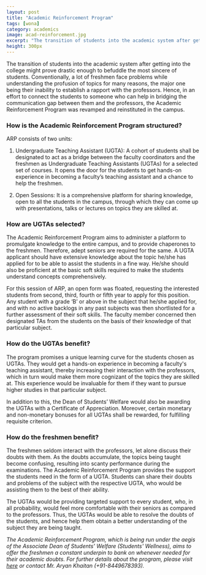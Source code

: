 ```yaml
---
layout: post
title: "Academic Reinforcement Program"
tags: [wona]
category: academics
image: acad-reinforcement.jpg
excerpt: "The transition of students into the academic system after getting into the college might prove drastic enough to befuddle the most sincere of students."
height: 300px
---
```


The transition of students into the academic system after getting into the college might prove drastic enough to befuddle the most sincere of students. Conventionally, a lot of freshmen face problems while understanding the profusion of topics for many reasons, the major one being their inability to establish a rapport with the professors. Hence, in an effort to connect the students to someone who can help in bridging the communication gap between them and the professors, the Academic Reinforcement Program was revamped and reinstituted in the campus.

### How is the Academic Reinforcement Program structured?

ARP consists of two units:

1. Undergraduate Teaching Assistant (UGTA): A cohort of students shall be designated to act as a bridge between the faculty coordinators and the freshmen as Undergraduate Teaching Assistants (UGTAs) for a selected set of courses. It opens the door for the students to get hands-on experience in becoming a faculty’s teaching assistant and a chance to help the freshmen. 

2. Open Sessions: It is a comprehensive platform for sharing knowledge, open to all the students in the campus, through which they can come up with presentations, talks or lectures on topics they are skilled at. 

### How are UGTAs selected?

The Academic Reinforcement Program aims to administer a platform to promulgate knowledge to the entire campus, and to provide chaperones to the freshmen. Therefore, adept seniors are required for the same. A UGTA applicant should have extensive knowledge about the topic he/she has applied for to be able to assist the students in a fine way. He/she should also be proficient at the basic soft skills required to make the students understand concepts comprehensively.

For this session of ARP, an open form was floated, requesting the interested students from second, third, fourth or fifth year to apply for this position. Any student with a grade ‘B’ or above in the subject that he/she applied for, and with no active backlogs in any past subjects was then shortlisted for a further assessment of their soft skills. The faculty member concerned then designated TAs from the students on the basis of their knowledge of that particular subject.

### How do the UGTAs benefit?

The program promises a unique learning curve for the students chosen as UGTAs. They would get a hands-on experience in becoming a faculty's teaching assistant, thereby increasing their interaction with the professors, which in turn would make them more cognizant of the topics they are skilled at. This experience would be invaluable for them if they want to pursue higher studies in that particular subject. 

In addition to this, the Dean of Students’ Welfare would also be awarding the UGTAs with a Certificate of Appreciation. Moreover, certain monetary and non-monetary bonuses for all UGTAs shall be rewarded, for fulfilling requisite criterion.

### How do the freshmen benefit?

The freshmen seldom interact with the professors, let alone discuss their doubts with them. As the doubts accumulate, the topics being taught become confusing, resulting into scanty performance during the examinations. The Academic Reinforcement Program provides the support the students need in the form of a UGTA. Students can share their doubts and problems of the subject with the respective UGTA, who would be assisting them to the best of their ability.

The UGTAs would be providing targeted support to every student, who, in all probability, would feel more comfortable with their seniors as compared to the professors. Thus, the UGTAs would be able to resolve the doubts of the students, and hence help them obtain a better understanding of the subject they are being taught.  

*The Academic Reinforcement Program, which is being run under the aegis of the Associate Dean of Students' Welfare (Students' Wellness), aims to offer the freshmen a constant underpin to bank on whenever needed for their academic doubts. For further details about the program, please visit <span style="color:#72C5EB">[here](http://arp.iitr.ac.in)</span> or contact Mr. Aryan Khaitan (+91-8449678393).*